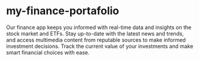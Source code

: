 # my-finance-portafolio
Our finance app keeps you informed with real-time data and insights on the stock market and ETFs. Stay up-to-date with the latest news and trends, and access multimedia content from reputable sources to make informed investment decisions. Track the current value of your investments and make smart financial choices with ease.
